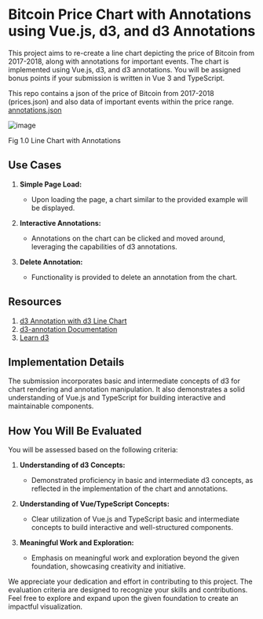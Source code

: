 # Bitcoin Price Chart with Annotations using Vue.js, d3, and d3 Annotations

This project aims to re-create a line chart depicting the price of Bitcoin from 2017-2018, along with annotations for important events. 
The chart is implemented using Vue.js, d3, and d3 annotations. You will be assigned bonus points if your submission is written in Vue 3 and TypeScript.

This repo contains a json of the price of Bitcoin from 2017-2018 (prices.json) and also data of 
important events within the price range. [annotations.json](https://github.com/cyphercrescent/ccl-eval-fetp/blob/main/annotations.json)


![image](https://github.com/cyphercrescent/ccl-eval-fetp/assets/45539206/b5991049-9538-4a36-bfe8-d7ac0d0bd9bc)

Fig 1.0 Line Chart with Annotations


## Use Cases

1. **Simple Page Load:**
   - Upon loading the page, a chart similar to the provided example will be displayed.

2. **Interactive Annotations:**
   - Annotations on the chart can be clicked and moved around, leveraging the capabilities of d3 annotations.

3. **Delete Annotation:**
   - Functionality is provided to delete an annotation from the chart.

## Resources

1. [d3 Annotation with d3 Line Chart](https://observablehq.com/@hydrosquall/d3-annotation-with-d3-line-chart)
2. [d3-annotation Documentation](https://d3-annotation.susielu.com/)
3. [Learn d3](https://observablehq.com/@d3/learn-d)

## Implementation Details

The submission incorporates basic and intermediate concepts of d3 for chart rendering and annotation manipulation. It also demonstrates a solid understanding of Vue.js and TypeScript for building interactive and maintainable components.

## How You Will Be Evaluated

You will be assessed based on the following criteria:

1. **Understanding of d3 Concepts:**
   - Demonstrated proficiency in basic and intermediate d3 concepts, as reflected in the implementation of the chart and annotations.

2. **Understanding of Vue/TypeScript Concepts:**
   - Clear utilization of Vue.js and TypeScript basic and intermediate concepts to build interactive and well-structured components.

3. **Meaningful Work and Exploration:**
   - Emphasis on meaningful work and exploration beyond the given foundation, showcasing creativity and initiative.

We appreciate your dedication and effort in contributing to this project. The evaluation criteria are designed to recognize your skills and contributions. Feel free to explore and expand upon the given foundation to create an impactful visualization.
